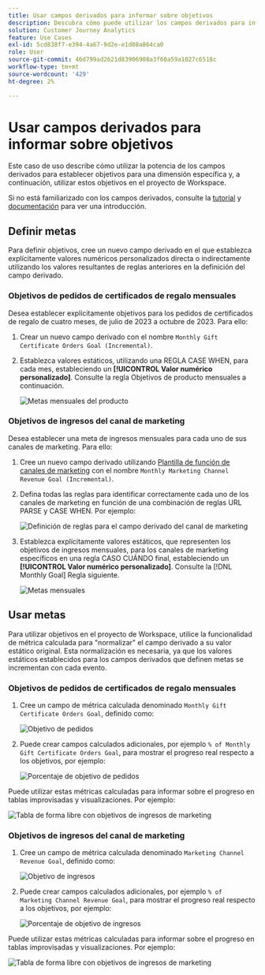 ```yaml
---
title: Usar campos derivados para informar sobre objetivos
description: Descubra cómo puede utilizar los campos derivados para informar sobre objetivos (objetivos) en sus proyectos de Workspace.
solution: Customer Journey Analytics
feature: Use Cases
exl-id: 5cd838f7-e394-4a67-9d2e-e1d08a864ca0
role: User
source-git-commit: 46d799ad2621d83906908a3f60a59a1027c6518c
workflow-type: tm+mt
source-wordcount: '429'
ht-degree: 2%

---
```


# Usar campos derivados para informar sobre objetivos

Este caso de uso describe cómo utilizar la potencia de los campos derivados para establecer objetivos para una dimensión específica y, a continuación, utilizar estos objetivos en el proyecto de Workspace.

Si no está familiarizado con los campos derivados, consulte la [tutorial](https://experienceleague.adobe.com/docs/customer-journey-analytics-learn/tutorials/data-views/derived-fields-in-cja.html) y [documentación](../data-views/derived-fields/derived-fields.md) para ver una introducción.


## Definir metas

Para definir objetivos, cree un nuevo campo derivado en el que establezca explícitamente valores numéricos personalizados directa o indirectamente utilizando los valores resultantes de reglas anteriores en la definición del campo derivado.


### Objetivos de pedidos de certificados de regalo mensuales

Desea establecer explícitamente objetivos para los pedidos de certificados de regalo de cuatro meses, de julio de 2023 a octubre de 2023. Para ello:

1. Crear un nuevo campo derivado con el nombre `Monthly Gift Certificate Orders Goal (Incremental)`.

1. Establezca valores estáticos, utilizando una REGLA CASE WHEN, para cada mes, estableciendo un **[!UICONTROL Valor numérico personalizado]**. Consulte la regla Objetivos de producto mensuales a continuación.

   ![Metas mensuales del producto](assets/goals-derived-field-product-goals-1.png)


### Objetivos de ingresos del canal de marketing

Desea establecer una meta de ingresos mensuales para cada uno de sus canales de marketing. Para ello:

1. Cree un nuevo campo derivado utilizando [Plantilla de función de canales de marketing](/help/data-views/derived-fields/derived-fields.md#marketing-channels) con el nombre `Monthly Marketing Channel Revenue Goal (Incremental)`.

1. Defina todas las reglas para identificar correctamente cada uno de los canales de marketing en función de una combinación de reglas URL PARSE y CASE WHEN. Por ejemplo:

   ![Definición de reglas para el campo derivado del canal de marketing](assets/goals-derived-field-marketing-channel-1.png)

1. Establezca explícitamente valores estáticos, que representen los objetivos de ingresos mensuales, para los canales de marketing específicos en una regla CASO CUÁNDO final, estableciendo un **[!UICONTROL Valor numérico personalizado]**. Consulte la [!DNL Monthly Goal] Regla siguiente.

   ![Metas mensuales](assets/goals-derived-field-marketing-channel-2.png)



## Usar metas

Para utilizar objetivos en el proyecto de Workspace, utilice la funcionalidad de métrica calculada para &quot;normalizar&quot; el campo derivado a su valor estático original. Esta normalización es necesaria, ya que los valores estáticos establecidos para los campos derivados que definen metas se incrementan con cada evento.

### Objetivos de pedidos de certificados de regalo mensuales

1. Cree un campo de métrica calculada denominado `Monthly Gift Certificate Orders Goal`, definido como:

   ![Objetivo de pedidos](assets/calculated-metric-ordersgoals.png)

1. Puede crear campos calculados adicionales, por ejemplo `% of Monthly Gift Certificate Orders Goal`, para mostrar el progreso real respecto a los objetivos, por ejemplo:

   ![Porcentaje de objetivo de pedidos](assets/calculated-metric-ordersgoalspercent.png)

Puede utilizar estas métricas calculadas para informar sobre el progreso en tablas improvisadas y visualizaciones. Por ejemplo:

![Tabla de forma libre con objetivos de ingresos de marketing](assets/freeform-table-product-order-goals.png)


### Objetivos de ingresos del canal de marketing

1. Cree un campo de métrica calculada denominado `Marketing Channel Revenue Goal`, definido como:

   ![Objetivo de ingresos](assets/calculated-metric-revenuegoals.png)

1. Puede crear campos calculados adicionales, por ejemplo `% of Marketing Channel Revenue Goal`, para mostrar el progreso real respecto a los objetivos, por ejemplo:

   ![Porcentaje de objetivo de ingresos](assets/calculated-metric-revenuegoalspercent.png)

Puede utilizar estas métricas calculadas para informar sobre el progreso en tablas improvisadas y visualizaciones. Por ejemplo:

![Tabla de forma libre con objetivos de ingresos de marketing](assets/freeform-table-marketing-channel-revenue-goals.png)
